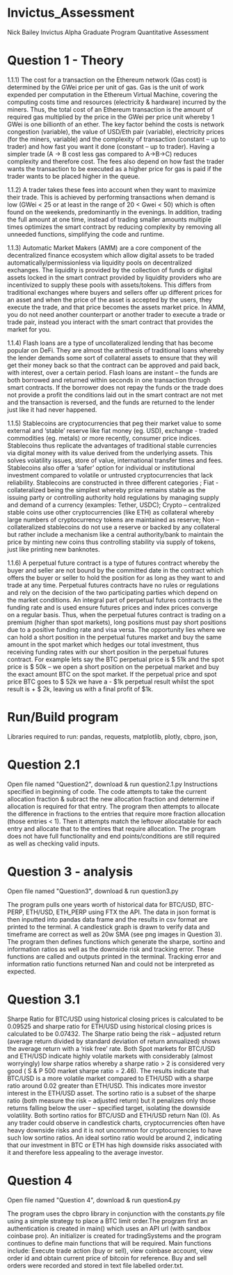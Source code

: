 # Invictus_Assessment
Nick Bailey Invictus Alpha Graduate Program Quantitative Assessment
# Question 1 - Theory
1.1.1)	The cost for a transaction on the Ethereum network (Gas cost) is determined by the GWei price per unit of gas. Gas is the unit of work expended per computation in the Ethereum Virtual Machine, covering the computing costs time and resources (electricity & hardware) incurred by the miners. Thus, the total cost of an Ethereum transaction is the amount of required gas multiplied by the price in the GWei per price unit whereby 1 GWei is one billionth of an ether. The key factor behind the costs is network congestion (variable), the value of USD/Eth pair (variable), electricity prices (for the miners, variable) and the complexity of transaction (constant – up to trader) and how fast you want it done (constant – up to trader). Having a simpler trade (A -> B cost less gas compared to A->B->C) reduces complexity and therefore cost.  The fees also depend on how fast the trader wants the transaction to be executed as a higher price for gas is paid if the trader wants to be placed higher in the queue. 

1.1.2)	A trader takes these fees into account when they want to maximize their trade. This is achieved by performing transactions when demand is low (GWei < 25 or at least in the range of 20 < Gwei < 50) which is often found on the weekends, predominantly in the evenings. In addition, trading the full amount at one time, instead of trading smaller amounts multiple times optimizes the smart contract by reducing complexity by removing all unneeded functions, simplifying the code and runtime.

1.1.3)	Automatic Market Makers (AMM) are a core component of the decentralized finance ecosystem which allow digital assets to be traded automatically/permissionless via liquidity pools on decentralized exchanges. The liquidity is provided by the collection of funds or digital assets locked in the smart contract provided by liquidity providers who are incentivized to supply these pools with assets/tokens. This differs from traditional exchanges where buyers and sellers offer up different prices for an asset and when the price of the asset is accepted by the users, they execute the trade, and that price becomes the assets market price. In AMM, you do not need another counterpart or another trader to execute a trade or trade pair, instead you interact with the smart contract that provides the market for you.

1.1.4)	Flash loans are a type of uncollateralized lending that has become popular on DeFi. They are almost the antithesis of traditional loans whereby the lender demands some sort of collateral assets to ensure that they will get their money back so that the contract can be approved and paid back, with interest, over a certain period. Flash loans are instant – the funds are both borrowed and returned within seconds in one transaction through smart contracts. If the borrower does not repay the funds or the trade does not provide a profit the conditions laid out in the smart contract are not met and the transaction is reversed, and the funds are returned to the lender just like it had never happened. 

1.1.5)	Stablecoins are cryptocurrencies that peg their market value to some external and ‘stable’ reserve like fiat money (eg. USD), exchange - traded commodities (eg. metals) or more recently, consumer price indices. Stablecoins thus replicate the advantages of traditional stable currencies via digital money with its value derived from the underlying assets. This solves volatility issues, store of value, international transfer times and fees. Stablecoins also offer a ‘safer’ option for individual or institutional investment compared to volatile or untrusted cryptocurrencies that lack reliability. Stablecoins are constructed in three different categories ; Fiat - collateralized being the simplest whereby price remains stable as the issuing party or controlling authority hold regulations by managing supply and demand of a currency (examples: Tether, USDC); Crypto – centralized stable coins use other cryptocurrencies (like ETH) as collateral whereby large numbers of cryptocurrency tokens are maintained as reserve; Non – collateralized stablecoins do not use a reserve or backed by any collateral but rather include a mechanism like a central authority/bank to maintain the price by minting new coins thus controlling stability via supply of tokens, just like printing new banknotes. 

1.1.6)	A perpetual future contract is a type of futures contract whereby the buyer and seller are not bound by the committed date in the contract which offers the buyer or seller to hold the position for as long as they want to and trade at any time. Perpetual futures contracts have no rules or regulations and rely on the decision of the two participating parties which depend on the market conditions. An integral part of perpetual futures contracts is the funding rate and is used ensure futures prices and index prices converge on a regular basis. Thus, when the perpetual futures contract is trading on a premium (higher than spot markets), long positions must pay short positions due to a positive funding rate and visa versa. The opportunity lies where we can hold a short position in the perpetual futures market and buy the same amount in the spot market which hedges our total investment, thus receiving funding rates with our short position in the perpetual futures contract. For example lets say the BTC perpetual price is $ 51k and the spot price is $ 50k – we open a short position on the perpetual market and buy the exact amount BTC on the spot market. If the perpetual price and spot price BTC goes to $ 52k we have a - $1k perpetual result whilst the spot result is + $ 2k, leaving us with a final profit of $1k. 

# Run/Build program
Libraries required to run:
pandas,
requests,
matplotlib,
plotly,
cbpro,
json,
# Question 2.1

Open file named "Question2", download & run question2.1.py
Instructions specified in beginning of code. The code attempts to take the current allocation fraction & subract the new allocation fraction and determine if allocation is required for that entry. The program then attempts to allocate the difference in fractions to the entries that require more fraction allocation (those entries < 1). Then it attempts match the leftover allocatable for each entry and allocate that to the entires that require allocation. The program does not have full functionality and end points/conditions are still required as well as checking valid inputs.


# Question 3 - analysis

Open file named "Question3", download & run question3.py

The program pulls one years worth of historical data for BTC/USD, BTC-PERP, ETH/USD, ETH_PERP using FTX the API. The data in json format is then inputted into pandas data frame and the results in csv format are printed to the terminal. A candlestick graph is drawn to verify data and timeframe are correct as well as 20w SMA (see png images in Question 3). The program then defines functions which generate the sharpe, sortino and information ratios as well as the downside risk and tracking error. These functions are called and outputs printed in the terminal. Tracking error and information ratio functions returned Nan and could not be interpreted as expected.

# Question 3.1

Sharpe Ratio for BTC/USD using historical closing prices is calculated to be 0.09525 and sharpe ratio for ETH/USD using historical closing prices is calculated to be 0.07432. The Sharpe ratio being the risk – adjusted return (average return divided by standard deviation of return annualized) shows the average return with a ‘risk free’ rate. Both Spot markets for BTC/USD and ETH/USD indicate highly volatile markets with considerably (almost worryingly) low sharpe ratios whereby a sharpe ratio > 2 is considered very good ( S & P 500 market sharpe ratio = 2.46). The results indicate that BTC/USD is a more volatile market compared to ETH/USD with a sharpe ratio around 0.02 greater than ETH/USD. This indicates more investor interest in the ETH/USD asset. 
The sortino ratio is a subset of the sharpe ratio (both measure the risk – adjusted return) but it penalizes only those returns falling below the user – specified target, isolating the downside volatility. Both sortino ratios for BTC/USD and ETH/USD return Nan (0). As any trader could observe in candlestick charts, cryptocurrencies often have heavy downside risks and it is not uncommon for cryptocurrencies to have such low sortino ratios. An ideal sortino ratio would be around 2, indicating that our investment in BTC or ETH has high downside risks associated with it and therefore less appealing to the average investor.

# Question 4

Open file named "Question 4", download & run question4.py

The program uses the cbpro library in conjunction with the constants.py file using a simple strategy to place a BTC limit order.The program first an authentication is created in main() which uses an API url (with sandbox coinbase pro). An initializer is created for tradingSystems and the program continues to define main functions that will be required. Main functions include: Execute trade action (buy or sell), view coinbase account, view order id and obtain current price of bitcoin for reference. Buy and sell orders were recorded and stored in text file labelled order.txt.


